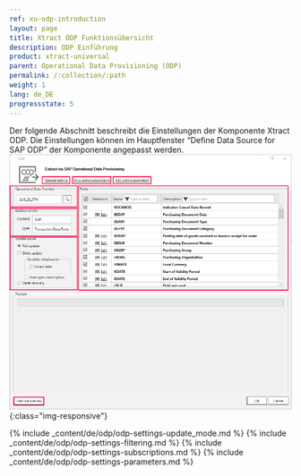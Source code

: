 ```yaml
---
ref: xu-odp-introduction
layout: page
title: Xtract ODP Funktionsübersicht
description: ODP Einführung
product: xtract-universal
parent: Operational Data Provisioning (ODP)
permalink: /:collection/:path
weight: 1
lang: de_DE
progressstate: 5
---
```


Der folgende Abschnitt beschreibt die Einstellungen der Komponente Xtract ODP. Die Einstellungen können im Hauptfenster “Define Data Source for SAP ODP” der Komponente angepasst werden. ![ODP Component](/img/content/odp/odp_overview.png){:class="img-responsive"}

{% include _content/de/odp/odp-settings-update_mode.md %} 
{% include _content/de/odp/odp-settings-filtering.md %}
{% include _content/de/odp/odp-settings-subscriptions.md %}
{% include _content/de/odp/odp-settings-parameters.md %}

